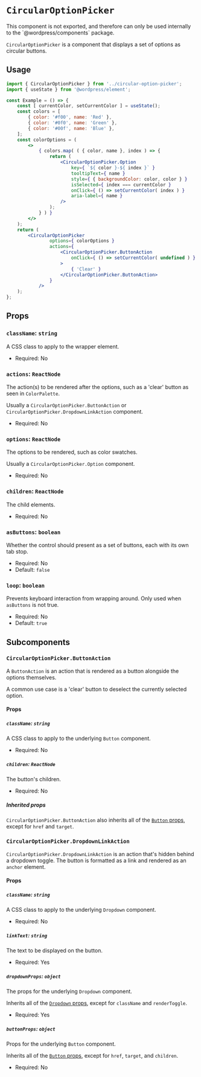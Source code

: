 # `CircularOptionPicker`

<div class="callout callout-alert">
This component is not exported, and therefore can only be used internally to the `@wordpress/components` package.
</div>

`CircularOptionPicker` is a component that displays a set of options as circular buttons.

## Usage

```jsx
import { CircularOptionPicker } from '../circular-option-picker';
import { useState } from '@wordpress/element';

const Example = () => {
	const [ currentColor, setCurrentColor ] = useState();
	const colors = [
		{ color: '#f00', name: 'Red' },
		{ color: '#0f0', name: 'Green' },
		{ color: '#00f', name: 'Blue' },
	];
	const colorOptions = (
		<>
			{ colors.map( ( { color, name }, index ) => {
				return (
					<CircularOptionPicker.Option
						key={ `${ color }-${ index }` }
						tooltipText={ name }
						style={ { backgroundColor: color, color } }
						isSelected={ index === currentColor }
						onClick={ () => setCurrentColor( index ) }
						aria-label={ name }
					/>
				);
			} ) }
		</>
	);
	return (
		<CircularOptionPicker
				options={ colorOptions }
				actions={
					<CircularOptionPicker.ButtonAction
						onClick={ () => setCurrentColor( undefined ) }
					>
						{ 'Clear' }
					</CircularOptionPicker.ButtonAction>
				}
			/>
	);
};
```

## Props

### `className`: `string`

A CSS class to apply to the wrapper element.

- Required: No

### `actions`: `ReactNode`

The action(s) to be rendered after the options, such as a 'clear' button as seen in `ColorPalette`.

Usually a `CircularOptionPicker.ButtonAction` or `CircularOptionPicker.DropdownLinkAction` component.

- Required: No

### `options`: `ReactNode`

The options to be rendered, such as color swatches.

Usually a `CircularOptionPicker.Option` component.

- Required: No

### `children`: `ReactNode`

The child elements.

- Required: No

### `asButtons`: `boolean`

Whether the control should present as a set of buttons, each with its own tab stop.

- Required: No
- Default: `false`

### `loop`: `boolean`

Prevents keyboard interaction from wrapping around. Only used when `asButtons` is not true.

- Required: No
- Default: `true`

## Subcomponents

### `CircularOptionPicker.ButtonAction`

A `ButtonAction` is an action that is rendered as a button alongside the options themselves.

A common use case is a 'clear' button to deselect the currently selected option.

#### Props

##### `className`: `string`

A CSS class to apply to the underlying `Button` component.

- Required: No

##### `children`: `ReactNode`

The button's children.

- Required: No

##### Inherited props

`CircularOptionPicker.ButtonAction` also inherits all of the [`Button` props](/packages/components/src/button/README.md#props), except for `href` and `target`.

### `CircularOptionPicker.DropdownLinkAction`

`CircularOptionPicker.DropdownLinkAction` is an action that's hidden behind a dropdown toggle. The button is formatted as a link and rendered as an `anchor` element.

#### Props

##### `className`: `string`

A CSS class to apply to the underlying `Dropdown` component.

- Required: No

##### `linkText`: `string`

The text to be displayed on the button.

- Required: Yes

##### `dropdownProps`: `object`

The props for the underlying `Dropdown` component.

Inherits all of the [`Dropdown` props](/packages/components/src/dropdown/README.md#props), except for `className` and `renderToggle`.

- Required: Yes

##### `buttonProps`: `object`

Props for the underlying `Button` component.

Inherits all of the [`Button` props](/packages/components/src/button/README.md#props), except for `href`, `target`, and `children`. 

- Required: No
